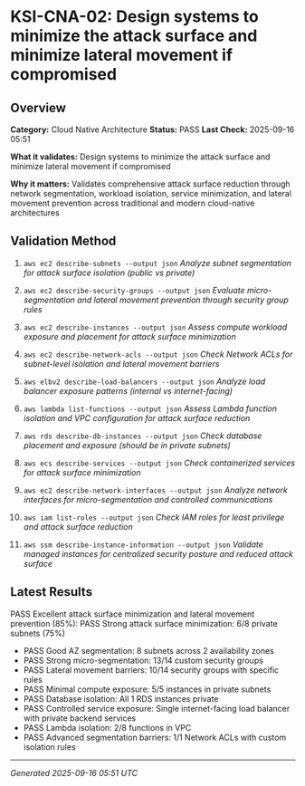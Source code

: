 # KSI-CNA-02: Design systems to minimize the attack surface and minimize lateral movement if compromised

## Overview

**Category:** Cloud Native Architecture
**Status:** PASS
**Last Check:** 2025-09-16 05:51

**What it validates:** Design systems to minimize the attack surface and minimize lateral movement if compromised

**Why it matters:** Validates comprehensive attack surface reduction through network segmentation, workload isolation, service minimization, and lateral movement prevention across traditional and modern cloud-native architectures

## Validation Method

1. `aws ec2 describe-subnets --output json`
   *Analyze subnet segmentation for attack surface isolation (public vs private)*

2. `aws ec2 describe-security-groups --output json`
   *Evaluate micro-segmentation and lateral movement prevention through security group rules*

3. `aws ec2 describe-instances --output json`
   *Assess compute workload exposure and placement for attack surface minimization*

4. `aws ec2 describe-network-acls --output json`
   *Check Network ACLs for subnet-level isolation and lateral movement barriers*

5. `aws elbv2 describe-load-balancers --output json`
   *Analyze load balancer exposure patterns (internal vs internet-facing)*

6. `aws lambda list-functions --output json`
   *Assess Lambda function isolation and VPC configuration for attack surface reduction*

7. `aws rds describe-db-instances --output json`
   *Check database placement and exposure (should be in private subnets)*

8. `aws ecs describe-services --output json`
   *Check containerized services for attack surface minimization*

9. `aws ec2 describe-network-interfaces --output json`
   *Analyze network interfaces for micro-segmentation and controlled communications*

10. `aws iam list-roles --output json`
   *Check IAM roles for least privilege and attack surface reduction*

11. `aws ssm describe-instance-information --output json`
   *Validate managed instances for centralized security posture and reduced attack surface*

## Latest Results

PASS Excellent attack surface minimization and lateral movement prevention (85%): PASS Strong attack surface minimization: 6/8 private subnets (75%)
- PASS Good AZ segmentation: 8 subnets across 2 availability zones
- PASS Strong micro-segmentation: 13/14 custom security groups
- PASS Lateral movement barriers: 10/14 security groups with specific rules
- PASS Minimal compute exposure: 5/5 instances in private subnets
- PASS Database isolation: All 1 RDS instances private
- PASS Controlled service exposure: Single internet-facing load balancer with private backend services
- PASS Lambda isolation: 2/8 functions in VPC
- PASS Advanced segmentation barriers: 1/1 Network ACLs with custom isolation rules

---
*Generated 2025-09-16 05:51 UTC*